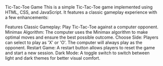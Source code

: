 Tic-Tac-Toe Game
This is a simple Tic-Tac-Toe game implemented using HTML, CSS, and JavaScript. It features a classic gameplay experience with a few enhancements:

Features
Classic Gameplay: Play Tic-Tac-Toe against a computer opponent.
Minimax Algorithm: The computer uses the Minimax algorithm to make optimal moves and ensure the best possible outcome.
Choose Side: Players can select to play as 'X' or 'O'. The computer will always play as the opponent.
Restart Game: A restart button allows players to reset the game and start a new session.
Dark Mode: A toggle switch to switch between light and dark themes for better visual comfort.
